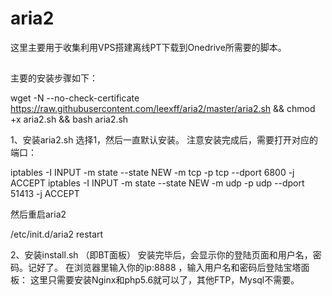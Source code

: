 # aria2
这里主要用于收集利用VPS搭建离线PT下载到Onedrive所需要的脚本。
##
主要的安装步骤如下：

wget -N --no-check-certificate https://raw.githubusercontent.com/leexff/aria2/master/aria2.sh && chmod +x aria2.sh && bash aria2.sh

1、安装aria2.sh
选择1，然后一直默认安装。
注意安装完成后，需要打开对应的端口：

iptables -I INPUT -m state --state NEW -m tcp -p tcp --dport 6800 -j ACCEPT
iptables -I INPUT -m state --state NEW -m udp -p udp --dport 51413 -j ACCEPT

然后重启aria2

/etc/init.d/aria2 restart

2、安装install.sh （即BT面板）
安装完毕后，会显示你的登陆页面和用户名，密码。记好了。
在浏览器里输入你的ip:8888 ，输入用户名和密码后登陆宝塔面板：
这里只需要安装Nginx和php5.6就可以了，其他FTP，Mysql不需要。
